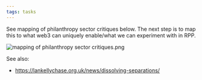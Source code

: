 ```yaml
---
tags: tasks
---
```

See mapping of philanthropy sector critiques below. The next step is to map this to what web3 can uniquely enable/what we can experiment with in RPP.

![mapping of philanthropy sector critiques.png](https://cdn.charmverse.io/user-content/1f636c9f-6a52-4f5d-bbc8-1ab9c751b4f3/7e171d63-f6e8-4864-af9a-ad944a68aad2/mapping-of-philanthropy-sector-critiques.png)

See also:

- https://lankellychase.org.uk/news/dissolving-separations/